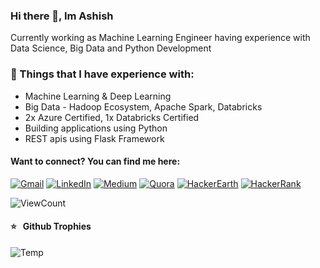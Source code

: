 
### Hi there 👋, Im Ashish 
Currently working as Machine Learning Engineer having experience with Data Science, Big Data and Python Development

### :dart:  Things that I have experience with: 
* Machine Learning & Deep Learning
* Big Data - Hadoop Ecosystem, Apache Spark, Databricks
* 2x Azure Certified, 1x Databricks Certified
* Building applications using Python
* REST apis using Flask Framework 


#### Want to connect? You can find me here:
<!-- Your badges -->
[![Gmail](https://img.shields.io/badge/Gmail-D14836?style=for-the-badge&logo=gmail&logoColor=white)](mailto:ashishsalaskar1@gmail.com)
[![LinkedIn](https://img.shields.io/badge/linkedin-%230077B5.svg?style=for-the-badge&logo=linkedin&logoColor=white)](https://www.linkedin.com/in/ashishsalaskar/)
[![Medium](https://img.shields.io/badge/Medium-%23000000.svg?style=for-the-badge&logo=Medium&logoColor=white)](https://ashishsalaskar1.medium.com/)
[![Quora](https://img.shields.io/badge/Quora-%23B92B27.svg?style=for-the-badge&logo=Quora&logoColor=white)](https://www.quora.com/profile/Ashish-Salaskar)
[![HackerEarth](https://img.shields.io/badge/HackerEarth-%232C3454.svg?style=for-the-badge&logo=HackerEarth&logoColor=Blue)](https://www.hackerearth.com/@ashishsalaskar1)
[![HackerRank](https://img.shields.io/badge/-Hackerrank-2EC866?style=for-the-badge&logo=HackerRank&logoColor=white)](https://www.hackerrank.com/ashishsalaskar1)

![ViewCount](https://komarev.com/ghpvc/?username=AshishSalaskar1&color=1A4730)

#### ⭐ &nbsp; Github Trophies
![Temp](https://github-profile-trophy.vercel.app/?username=AshishSalaskar1&column=8&theme=darkhub)

<!-- #### 🛠 &nbsp;Tech Stack I Use
![python](https://img.shields.io/badge/python%20-%2314354C.svg?&style=for-the-badge&logo=python&logoColor=white)
![JavaScript](https://img.shields.io/badge/javascript-%23323330.svg?style=for-the-badge&logo=javascript&logoColor=%23F7DF1E)
![OpenCV](https://img.shields.io/badge/opencv-%23white.svg?style=for-the-badge&logo=opencv&logoColor=white)
![flask](https://img.shields.io/badge/Flask-000000.svg?&style=for-the-badge&logo=flask&logoColor=white)
![MySQL](https://img.shields.io/badge/mysql-%2300f.svg?style=for-the-badge&logo=mysql&logoColor=white)
![MongoDB](https://img.shields.io/badge/MongoDB-%234ea94b.svg?style=for-the-badge&logo=mongodb&logoColor=white)
![ApacheCassandra](https://img.shields.io/badge/cassandra-%231287B1.svg?style=for-the-badge&logo=apache-cassandra&logoColor=white)
##### :robot: &nbsp;Data Science Tech
![Keras](https://img.shields.io/badge/Keras-%23D00000.svg?style=for-the-badge&logo=Keras&logoColor=white)
![TensorFlow](https://img.shields.io/badge/TensorFlow-%23FF6F00.svg?style=for-the-badge&logo=TensorFlow&logoColor=white)
![Pandas](https://img.shields.io/badge/pandas-%23150458.svg?style=for-the-badge&logo=pandas&logoColor=white)
![NumPy](https://img.shields.io/badge/numpy-%23013243.svg?style=for-the-badge&logo=numpy&logoColor=white)
![scikit-learn](https://img.shields.io/badge/scikit--learn-%23F7931E.svg?style=for-the-badge&logo=scikit-learn&logoColor=white)
![Google Cloud](https://img.shields.io/badge/GoogleCloud-%234285F4.svg?style=for-the-badge&logo=google-cloud&logoColor=white)
![Heroku](https://img.shields.io/badge/heroku-%23430098.svg?style=for-the-badge&logo=heroku&logoColor=white)
 -->




